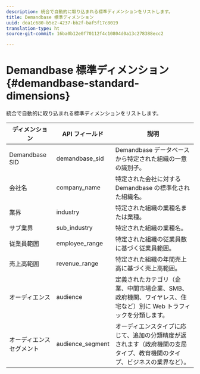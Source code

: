 ```yaml
---
description: 統合で自動的に取り込まれる標準ディメンションをリストします。
title: Demandbase 標準ディメンション
uuid: dea1c680-b5e2-4237-bb2f-baf5f17c8019
translation-type: ht
source-git-commit: 16ba0b12e0f70112f4c10804d0a13c278388ecc2

---
```



# Demandbase 標準ディメンション {#demandbase-standard-dimensions}

統合で自動的に取り込まれる標準ディメンションをリストします。

| ディメンション | API フィールド | 説明 |
|---|---|---|
| Demandbase SID | demandbase_sid | Demandbase データベースから特定された組織の一意の識別子。 |
| 会社名 | company_name | 特定された会社に対する Demandbase の標準化された組織名。 |
| 業界 | industry | 特定された組織の業種名または業種。 |
| サブ業界 | sub_industry | 特定された組織の業種名。 |
| 従業員範囲 | employee_range | 特定された組織の従業員数に基づく従業員範囲。 |
| 売上高範囲 | revenue_range | 特定された組織の年間売上高に基づく売上高範囲。 |
| オーディエンス | audience | 定義されたカテゴリ（企業、中間市場企業、SMB、政府機関、ワイヤレス、住宅など）別に Web トラフィックを分類します。 |
| オーディエンスセグメント | audience_segment | オーディエンスタイプに応じて、追加の分類精度が返されます（政府機関の支局タイプ、教育機関のタイプ、ビジネスの業界など）。 |

